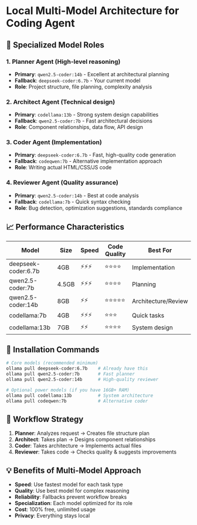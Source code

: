 # Local Multi-Model Architecture for Coding Agent

## 🎯 **Specialized Model Roles**

### **1. Planner Agent** (High-level reasoning)
- **Primary**: `qwen2.5-coder:14b` - Excellent at architectural planning
- **Fallback**: `deepseek-coder:6.7b` - Your current model
- **Role**: Project structure, file planning, complexity analysis

### **2. Architect Agent** (Technical design)
- **Primary**: `codellama:13b` - Strong system design capabilities
- **Fallback**: `qwen2.5-coder:7b` - Fast architectural decisions
- **Role**: Component relationships, data flow, API design

### **3. Coder Agent** (Implementation)
- **Primary**: `deepseek-coder:6.7b` - Fast, high-quality code generation
- **Fallback**: `codeqwen:7b` - Alternative implementation approach
- **Role**: Writing actual HTML/CSS/JS code

### **4. Reviewer Agent** (Quality assurance)
- **Primary**: `qwen2.5-coder:14b` - Best at code analysis
- **Fallback**: `codellama:7b` - Quick syntax checking
- **Role**: Bug detection, optimization suggestions, standards compliance

## 📈 **Performance Characteristics**

| Model | Size | Speed | Code Quality | Best For |
|-------|------|-------|--------------|----------|
| deepseek-coder:6.7b | 4GB | ⚡⚡⚡ | ⭐⭐⭐⭐ | Implementation |
| qwen2.5-coder:7b | 4.5GB | ⚡⚡⚡ | ⭐⭐⭐⭐ | Planning |
| qwen2.5-coder:14b | 8GB | ⚡⚡ | ⭐⭐⭐⭐⭐ | Architecture/Review |
| codellama:7b | 4GB | ⚡⚡⚡ | ⭐⭐⭐ | Quick tasks |
| codellama:13b | 7GB | ⚡⚡ | ⭐⭐⭐⭐ | System design |

## 🚀 **Installation Commands**

```bash
# Core models (recommended minimum)
ollama pull deepseek-coder:6.7b    # Already have this
ollama pull qwen2.5-coder:7b       # Fast planner
ollama pull qwen2.5-coder:14b      # High-quality reviewer

# Optional power models (if you have 16GB+ RAM)
ollama pull codellama:13b          # System architecture
ollama pull codeqwen:7b            # Alternative coder
```

## 🔄 **Workflow Strategy**

1. **Planner**: Analyzes request → Creates file structure plan
2. **Architect**: Takes plan → Designs component relationships
3. **Coder**: Takes architecture → Implements actual files
4. **Reviewer**: Takes code → Checks quality & suggests improvements

## 💡 **Benefits of Multi-Model Approach**

- **Speed**: Use fastest model for each task type
- **Quality**: Use best model for complex reasoning
- **Reliability**: Fallbacks prevent workflow breaks
- **Specialization**: Each model optimized for its role
- **Cost**: 100% free, unlimited usage
- **Privacy**: Everything stays local